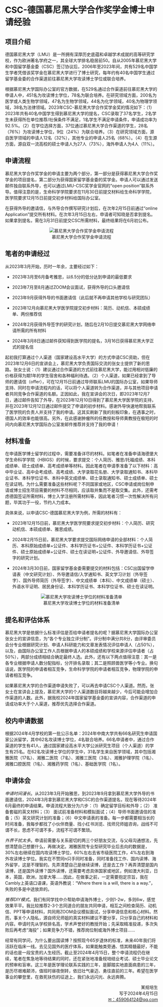 # CSC-德国慕尼黑大学合作奖学金博士申请经验

## 项目介绍

德国慕尼黑大学（LMU）是一所拥有深厚历史底蕴和卓越学术成就的高等研究学校，作为欧洲著名学府之一，其全球大学排名稳居前50。自从2005年慕尼黑大学和中国留学基金委（CSC）签订协议后，2006年至2023年间，共有529名中国学生学者凭借该奖学金在慕尼黑大学进行了博士研究，每年约有40名中国学生通过留学基金委的合作渠道前往慕尼黑大学攻读博士学位或联合培养。

根据慕尼黑大学国际办公室的官方数据，在529名通过合作渠道前往慕尼黑大学的申请人中，451名为攻读博士学位，78名为联合培养。在研究领域方面，200名为医学或人类生物学领域，47名为生物学领域，44名为化学领域，40名为物理学领域，38名为法律领域。2023年CSC-慕尼黑大学合作奖学金奖的情况如下：（1）2023年共有40名中国学生得到慕尼黑大学的提名，CSC录取了37名学生，2名学生未获得所在单位推荐/社保条件不满足，1名学生不满足申请条件，申请成功率为92.5%。（2）在学位选择方面，37位通过慕尼黑大学合作渠道的学生，28名（76%）为攻读博士学位，9位（24%）为联合培养。（3）在研究领域方面，源自医学领域的申请人12名（32%），其他专业的申请人25名（68%）。（4）在生源方面，源自双一流高校的硕士申请人为27人（73%），海外申请人为4人（11%）。

## 申请流程

慕尼黑大学合作奖学金的申请主要为两个部分，第一部分是获得慕尼黑大学合作奖学金的项目提名，第二部分为获得国家留学基金委的奖学金。申请人可以通过发送邮件独自联系外导，也可以通过LMU-CSC奖学金官网的“open position”联系外导。值得注意的是，生命科学学院要求在11月30日前提交材料给生命科学学院，医学院要求12月15日前提交初步材料给国际办公室。

在获得外导的邀请信，与外导合作撰写研究计划后，在次年2月15日前通过“online Application”提交所有材料。在次年3月15日左右，申请者可知晓是否拿到提名。如果拿到提名，需在3月31日前提交CSC所需材料，最终结果将在6月初公布。

<p align=center>
<img src="https://xunlutzp.gitee.io/Image/Ch8_5_1.png" alt="慕尼黑大学合作奖学金申请流程">
<br/>慕尼黑大学合作奖学金申请流程
</p>

## 笔者的申请经过

从2023年3月开始，历时一年余，主要经过如下：

+ 2023年3月至6月备考雅思，以6.5分的低分达到申请的最低要求

+ 2023年7月至8月通过ZOOM会议面试，获得外导的口头邀请信

+ 2023年9月获得外导的书面邀请信（此后就不再申请其他学校与研究团队）

+ 2023年12月向慕尼黑大学医学院提交初步材料：简历、动机信、本硕成绩单、两份推荐信

+ 2024年2月获得外导签字的研究计划，随后在2月10日提交慕尼黑大学网络申请所需的所有材料

+ 2024年3月8日通过邮件获知得到医学院的提名，3月16日获得慕尼黑大学正式的提名信

起初我打算通过个人渠道（国家建设高水平大学）的方式申请CSC资助，但在2023年12月6日的宣讲会上，慕尼黑大学负责国际交流的张女士提供了新的思路。张女士说：（1）建议通过合作渠道的方式前往慕尼黑大学，能过用相对低廉的价格获得为期1年的学生宿舍和各种福利待遇。（2）个人渠道，如果已经拿到了导师的邀请信（offer），可在12月15日前通过导师联系LMU的国际办公室，如果导师支持、同时在申请流程内的话，可以将个人渠道转为合作渠道，并与其他项目申请者共同竞争合作渠道的名额。正因如此，我在宣讲会的次日，即2023年12月7日，通过邮件告知了外导，在2023年12月10日得到了慕尼黑大学医学院的支持，并在2023年12月12日通过邮件提交了申请的初步材料。感谢外导快速地帮我联系了医学院的负责人并支持了我的申请。这其实刷新了我的刻板印象，在遇事之时，德国人的效率也能很高。另外，在此感谢肿瘤所的任教授和导师黄教授在极短的时间内向慕尼黑大学国际办公室发邮件推荐并支持了我的申请！

## 材料准备

在申请医学博士留学的过程中，需要准备详尽的材料。如笔者在准备申请海德堡大学生命科学学院（HBIGS）的时候，要求提交：个人简历、雅思/托福成绩、本科成绩单、硕士成绩单、高考成绩单等材料。因此笔者在申请季准备了以下材料：高中毕业证、高中会考成绩、高考成绩、大学录取花名册、大学录取通知书、本科毕业证书、本科学位证书、本科中英文成绩单、硕士录取通知书、硕士成绩单、硕士在读证明。为什么需要准备这些材料呢？不同国家或地区，CSC申请或岗位制申请或博士招生项目需要的材料不尽相同，应该取并集而不是取交集。此外，还需考虑德国签证所需材料，博士入学注册所需材料等，因此笔者习惯一次性解决所有问题，毕其功于一役，节约人力成本。

具体来说，以申请CSC-德国慕尼黑大学为例，所需的材料有：

+ 2023年12月15日前，慕尼黑大学医学院要求提交初步材料：个人简历、研究动机信、本硕成绩单、雅思成绩。

+ 2024年2月15日前，慕尼黑大学要求提交国际网络申请的全部材料：个人简历、本科原始成绩单+公证件、本科学历证书+公证件、本科学历证书+公证件、硕士原始成绩单+公证件、硕士在读证明+公证件、外导邀请信、外导签字的研究计划。

+ 2024年3月30日前，国家留学基金委需要提交的材料包括：CSC出国留学申请表（中文研究计划）、外导邀请信/入学通知书、英文学习计划（外导签字）、国外导师简历（外导签字）、中文成绩单（本科）、中文成绩单（硕士）、外语水平证明、居民身份证、本科学历证书、本科学位证书、硕士在读证明。

<p align=center>
<img src="https://xunlutzp.gitee.io/Image/Ch8_5_2.png" alt="慕尼黑大学攻读博士学位的材料准备清单">
<br/>慕尼黑大学攻读博士学位的材料准备清单
</p>

## 提名和评估体系

慕尼黑大学是依据什么标准评估是否给申请者提名的呢？据慕尼黑大学国际办公室张女士的宣讲信息，为“各个专业独立评分制”。评分制中满分共8分，由评审委员会分专业根据研究计划、申请人科研能力和文章发表情况评估申请人（占50%），以及，由国际办公室工作人员根据申请人的本硕成绩和学校来源评估申请者（占50%），两部分成绩相结合确定最终人选。此外，还有以下两点值得注意：其一是各专业根据申请人数分配指标，分开排名录取；其二是照顾兽医学等小专业。换句话说，医学院的申请者相互竞争，生命科学学院的申请者相互竞争，物理学院的申请者相互竞争。

如果慕尼黑大学的合作渠道申请失败了，可以再去申请CSC个人渠道。然而，张女士在宣讲会上提及，慕尼黑大学的个人渠道数目将越来越少，今后可能会增加合作渠道的人数。此外，据我校2024年国家留学基金委的宣讲内容，合作渠道的申请成功率大于个人渠道，推荐优先选择合作渠道。


## 校内申请数据

根据2024年4月学校的第一批公示名单：2024年中南大学共有66名研究生申请国家公派留学，其中62名攻读博士学位，4名联合培养。66名申请者中，通过合作渠道的学生有41人，通过国家建设高水平大学公派研究生项目（个人渠道）的学生有25名。在62名攻读博士学位的学生中，31名学生来自医学领域，其中包括湘雅医院（17名）、湘雅二医院（7名）、湘雅三医院（3名）、湘雅护理学院（1名）、湘雅口腔医院（1名）、湘雅药学院（1名）、基础医学院（1名）。

## 申请体会

*申请时间漫长*。从2023年3月开始雅思，到2023年9月拿到慕尼黑大学外导的书面邀请信，2024年3月拿到慕尼黑大学和CSC的合作渠道提名，现在等待2024年6月最终的申请结果。申请流程大致分为六步：（1）确定留学目标和外导；（2） 准备套磁的英文材料；（3） 面试前准备材料和模拟面试；（4）导师书面邀请信的准备；（5）英文研究计划的准备；（6）中文申请表的准备。每一步都需要相当长的时间准备，我每步都找了小伙伴商量、找小红书浏览、找师兄师姐咨询，战线不可谓不长，思虑不可谓不多，流程不可谓不繁琐。

*外界干扰太多*。申请前需要与关系密切的两三个好朋友交流，与父母沟通想法，先想清楚自己想要什么，再做决定。湘雅医院专业型研究毕业后去向的数据是，30%左右继续在国内攻读博士学位，60%左右去省市级医院工作，4%左右到海外攻读博士学位。我实在不赞同n只手同时准备，同时准备找工作、国内读博、海外留学，这是不理智的。先弄清楚自己是继续读博，还是去工作？再弄清楚是国内读博，还是国外读博？国外读博，还需要考虑具体国家或地区，例如澳大利亚，日本，英国，欧洲，加拿大等……因此，在做事之前，一定需要抱定宗旨，我在Cambly上英语口语课，英语外教说：“Where there is a will, there is a way.”，失败的多是中途放弃的。

*推荐DIY模式*。我们有同学找中介帮助申请海外博士，少则1-2w，多则6w，感觉效果平平。我比较推荐2-3个志同道合的朋友共同申请，相互之间检查简历、动机信、PPT等申请材料，共同用ZOOM会议模拟面试，分享申请信息和核心材料。然而，事关个人隐私，源自师兄师姐的真实材料建议不要分享，只分享自己的材料和内容。申请时先从学校排名高，学术声誉好的教授开始；先采取精准投递，多次失败后再考虑“海投”；如果竞争力不错，推荐岗位制或海外博士项目……

经常有同学问，为什么要出国读博？按照现今65岁退休的标准，未来40年我们将活跃在临床一线。去见见国外的医疗体系，如果能触类旁通、悟其精髓最好，不能的话也是一段宝贵的人生经历。截止至2024年4月15日，整个申请流程仍在继续，笔者在焦急地等待结果的同时，还在紧张地准备规培结业考试、硕士毕业论文的预审和盲审。这三年是医学理论联系实践的三年，是脚踏实地直面病患的三年，是历尽艰难颠沛，值班时昼夜倒转，依旧壮气豪迈、勇往直前的三年。希望在医学事业的攀登里，在救死扶伤的征途上，我们永远闪光、永远奔腾。

<p align="right">某规培生
<br/>写于2024年4月15日
<br/><a href="mailto:459064124@qq.com">✉：459064124@qq.com</a>
</p>
